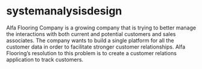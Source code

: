 # systemanalysisdesign
Alfa Flooring Company is a growing company that is trying to better manage the interactions with both current and potential customers and sales associates. The company wants to build a single platform for all the customer data in order to facilitate stronger customer relationships. Alfa Flooring’s resolution to this problem is to create a customer relations application to track customers.
